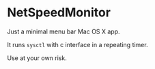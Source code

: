 # NetSpeedMonitor

Just a minimal menu bar Mac OS X app.

It runs `sysctl` with c interface in a repeating timer.

Use at your own risk.
